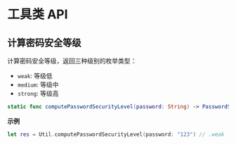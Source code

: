 # 工具类 API

<LastUpdated/>


## 计算密码安全等级

计算密码安全等级，返回三种级别的枚举类型：

- `weak`: 等级低
- `medium`: 等级中
- `strong`: 等级高

```swift
static func computePasswordSecurityLevel(password: String) -> PasswordStrength
```

**示例**

```swift
let res = Util.computePasswordSecurityLevel(password: "123") // .weak
```

<br>
